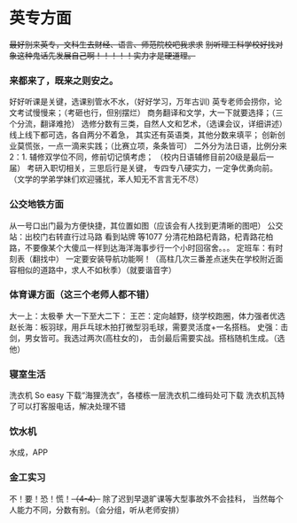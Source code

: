 # 英专方面

~~最好别来英专，文科生去财经、语言、师范院校吧我求求~~
~~别听理工科学校好找对象这种鬼话先发展自己啊！！！！！实力才是硬道理。~~

### 来都来了，既来之则安之。

好好听课是关键，选课别管水不水，（好好学习，万年古训) 
英专老师会捞你，论文考试慢慢来；（考砸也行，但别摆烂） 
商务翻译和文学，大一下就要选择；（三个分流，翻译难抢） 
选修分数有三类，自然人文和艺术，（选课会议，详细讲述） 
线上线下都可选，各自两分不着急， 
其实还有英语类，其他分数来填平； 
创新创业莫慌张，一点一滴来实践；（比赛立项，条条皆可） 
二外分为法日语，比例分来2：1. 
辅修双学位不同，修前切记慎考虑； 
（校内日语辅修目前20级是最后一届） 
考研入职切相关，三思后行是关键， 
专四专八硬实力，一定争优勇向前。 
（文学的学弟学妹们欢迎骚扰，苯人知无不言言无不尽） 


### 公交地铁方面

从一号口出门最为方便快捷，其位置如图（应该会有人找到更清晰的图吧） 
公交站：出校门右转直行过马路 看到站牌 等1077
分清花柏路杞青路，杞青路花柏路，不要像某个大傻瓜一样到达海洋海事步行一个小时回宿舍。。。 
定班车：有时刻表（翻找中） 
一定要安装导航功能啊！（高柱几次三番差点迷失在学校附近面容相似的道路中，求人不如秋季）（就要谐音字） 

### 体育课方面（这三个老师人都不错）
大一上：太极拳 
大一下至大二下： 
王芒：定向越野，绕学校跑圈，体力强者优选 
赵长海：板羽球，用乒乓球木拍打微型羽毛球，需要灵活度+一名搭档。 
史强：击剑，男女皆可。我选过两次(高柱女的)， 击剑最后需要实战。搭档随机生成。（选他） 


### 寝室生活
洗衣机 
So easy 
下载“海狸洗衣”，各楼栋一层洗衣机二维码处可下载 
洗衣机瓦特了可以打客服电话，解决处理不错 

### 饮水机
水成，APP 

### 金工实习

不！要！恐！慌！~~（4-4）~~ 
除了迟到早退旷课等大型事故外不会挂科， 
当然每个人能力不同，分数有别。（会分组，听从老师安排） 
